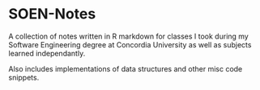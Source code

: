 # SOEN-Notes
A collection of notes written in R markdown for classes I took during my Software Engineering degree at Concordia University as well as subjects learned independantly.

Also includes implementations of data structures and other misc code snippets.


